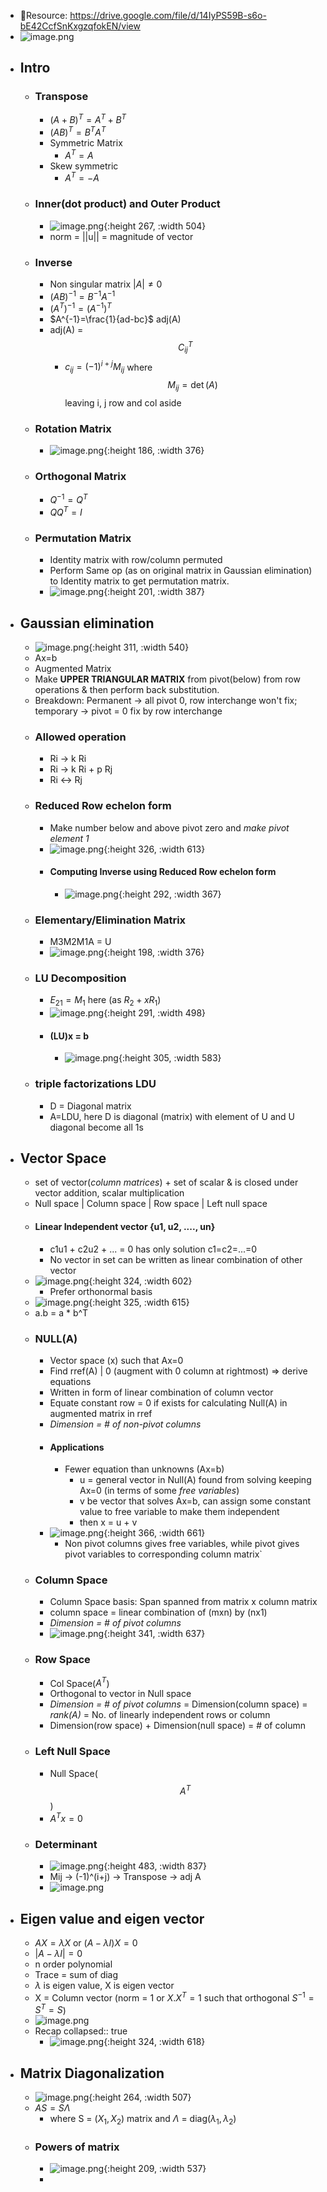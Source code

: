 - 🎉Resource: https://drive.google.com/file/d/14IyPS59B-s6o-bE42CcfSnKxgzqfokEN/view
- ![image.png](../assets/image_1727000900172_0.png)
- ## Intro
	- ### Transpose
		- $(A+B)^T=A^T+B^T$
		- $(AB)^T=B^TA^T$
		- Symmetric Matrix
			- $A^{T}=A$
		- Skew symmetric
			- $A^{T}=-A$
	- ### Inner(dot product) and Outer Product
		- ![image.png](../assets/image_1726957695986_0.png){:height 267, :width 504}
		- norm = ||u|| = magnitude of vector
	- ### Inverse
		- Non singular matrix $|A| \ne 0$
		- $(AB)^{-1}=B^{-1}A^{-1}$
		- $(A^T)^{-1} = (A^{-1})^T$
		- $A^{-1}=\frac{1}{ad-bc}$ adj(A)
		- adj(A) = $$C_{ij}^T$$
			- $c_{ij}=\left(-1\right)^{i+j}M_{ij}$ where $$M_{ij}=\det\left(A\right)$$ leaving i, j row and col aside
	- ### Rotation Matrix
		- ![image.png](../assets/image_1727017923040_0.png){:height 186, :width 376}
	- ### Orthogonal Matrix
		- $Q^{-1}=Q^T$
		- $QQ^T=I$
	- ### Permutation Matrix
		- Identity matrix with row/column permuted
		- Perform Same op (as on original matrix in Gaussian elimination) to Identity matrix to get permutation matrix.
		- ![image.png](../assets/image_1726994674294_0.png){:height 201, :width 387}
- ## Gaussian elimination
	- ![image.png](../assets/image_1726995240411_0.png){:height 311, :width 540}
	- Ax=b
	- Augmented Matrix
	- Make **UPPER TRIANGULAR MATRIX** from pivot(below) from row operations & then perform back substitution.
	- Breakdown: Permanent -> all pivot 0, row interchange won't fix; temporary -> pivot = 0 fix by row interchange
	- ### Allowed operation
		- Ri -> k Ri
		- Ri -> k Ri + p Rj
		- Ri <-> Rj
	- ### Reduced Row echelon form
		- Make number below and above pivot zero and _make pivot element 1_
		- ![image.png](../assets/image_1726996019904_0.png){:height 326, :width 613}
		- #### Computing Inverse using Reduced Row echelon form
			- ![image.png](../assets/image_1726996720900_0.png){:height 292, :width 367}
	- ### Elementary/Elimination Matrix
		- M3M2M1A = U
		- ![image.png](../assets/image_1726999312223_0.png){:height 198, :width 376}
	- ### LU Decomposition
		- $E_{21} = M_1$ here (as $R_2 +x R_1$)
		- ![image.png](../assets/image_1726999704088_0.png){:height 291, :width 498}
		- #### (LU)x = b
			- ![image.png](../assets/image_1727000527352_0.png){:height 305, :width 583}
	- ### triple factorizations LDU
		- D = Diagonal matrix
		- A=LDU, here D is diagonal (matrix) with element of U and U diagonal become all 1s
- ## Vector Space
	- set of vector(_column matrices_) + set of scalar & is closed under vector addition, scalar multiplication
	- Null space | Column space | Row space | Left null space
	- #### Linear Independent vector {u1, u2, ...., un}
		- c1u1 + c2u2 + ... = 0 has only solution c1=c2=...=0
		- No vector in set can be written as linear combination of other vector
	- ![image.png](../assets/image_1727024011950_0.png){:height 324, :width 602}
		- Prefer orthonormal basis
	- ![image.png](../assets/image_1727026336691_0.png){:height 325, :width 615}
	- a.b = a * b^T
	- ### NULL(A)
		- Vector space (x) such that Ax=0
		- Find rref(A) | 0 (augment with 0 column at rightmost) => derive equations
		- Written in form of linear combination of column vector
		- Equate constant row = 0 if exists for calculating Null(A) in augmented matrix in rref
		- _Dimension = # of non-pivot columns_
		- #### Applications
			- Fewer equation than unknowns (Ax=b)
				- u = general vector in Null(A)  found from solving keeping Ax=0 (in terms of some _free variables_)
				- v be vector that solves Ax=b, can assign some constant value to free variable to make them independent
				- then x = u + v
		- ![image.png](../assets/image_1727029350230_0.png){:height 366, :width 661}
			- Non pivot columns gives free variables, while pivot gives pivot variables to corresponding column matrix`
	- ### Column Space
		- Column Space basis: Span spanned from matrix x column matrix
		- column space = linear combination of (mxn) by (nx1)
		- _Dimension = # of pivot columns_
		- ![image.png](../assets/image_1727029906731_0.png){:height 341, :width 637}
	- ### Row Space
		- Col Space($A^T$)
		- Orthogonal to vector in Null space
		- _Dimension = # of pivot columns_ = Dimension(column space) = _rank(A)_ = No. of linearly independent rows or column
		- Dimension(row space) + Dimension(null space) = # of column
	- ### Left Null Space
		- Null Space($$A^T$$)
		- $A^Tx=0$
	- ### Determinant
		- ![image.png](../assets/image_1727048821431_0.png){:height 483, :width 837}
		- Mij -> (-1)^(i+j) -> Transpose -> adj A
		- ![image.png](../assets/image_1727050452663_0.png)
- ## Eigen value and eigen vector
	- $AX = \lambda X$ or $(A-\lambda I)X= 0$
	- $|A - \lambda I| = 0$
	- n order polynomial
	- Trace = sum of diag
	- $\lambda$ is eigen value, X is eigen vector
	- X = Column vector (norm = 1 or $X.X^T=1$ such that orthogonal $S^{-1} =S^T=S$)
	- ![image.png](../assets/image_1727053698730_0.png)
	- Recap
	  collapsed:: true
		- ![image.png](../assets/image_1732439411961_0.png){:height 324, :width 618}
- ## Matrix Diagonalization
	- ![image.png](../assets/image_1732440123202_0.png){:height 264, :width 507}
	- $AS=S \Lambda$
		- where S = $(X_1, X_2)$ matrix and $\Lambda$ = diag($\lambda_1, \lambda_2$)
	- ### Powers of matrix
		- ![image.png](../assets/image_1732440932122_0.png){:height 209, :width 537}
		-